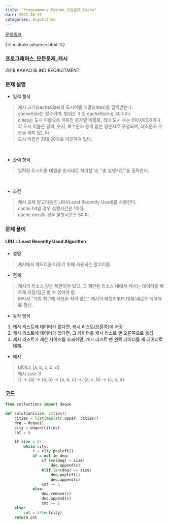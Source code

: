 ```yaml
---
title: “Programmers_Python_모든문제_Cache"
date: 2021-08-17
categories: Algorithms
---
```


[문제링크](https://programmers.co.kr/learn/courses/30/lessons/17680)

{% include adsense.html %}

### 프로그래머스_모든문제_캐시
2018 KAKAO BLIND RECRUITMENT

### 문제 설명

- 입력 형식<br>
> 캐시 크기(cacheSize)와 도시이름 배열(cities)을 입력받는다.<br>
> cacheSize는 정수이며, 범위는 0 ≦ cacheSize ≦ 30 이다.<br>
> cities는 도시 이름으로 이뤄진 문자열 배열로, 최대 도시 수는 100,000개이다.<br>
> 각 도시 이름은 공백, 숫자, 특수문자 등이 없는 영문자로 구성되며, 대소문자 구분을 하지 않는다. <br>
> 도시 이름은 최대 20자로 이루어져 있다.
<br>

- 출력 형식<br>
> 입력된 도시이름 배열을 순서대로 처리할 때, "총 실행시간"을 출력한다.
<br>

- 조건<br>
> 캐시 교체 알고리즘은 LRU(Least Recently Used)를 사용한다.<br>
> cache hit일 경우 실행시간은 1이다.<br>
> cache miss일 경우 실행시간은 5이다.<br>

### 문제 풀이

#### LRU = Least Recently Used Algorithm
- 설명
> 캐시에서 메모리를 다루기 위해 사용되는 알고리즘

- 전제
> 캐시의 리소스 양은 제한되어 있고, 그 제한된 리소스 내에서 캐시는 데이터를 빠르게 저장/접근 할 수 있어야 함.<br>
> 따라서 "가장 최근에 사용된 적이 없는" 캐시의 메모리부터 대체/새로운 데이터로 갱신.

- 동작 방식
1. 캐시 리스트에 데이터가 없다면, 캐시 리스트(오른쪽)에 저장
2. 캐시 리스트에 데이터가 있다면, 그 데이터를 캐시 리스트 맨 오른쪽으로 옮김
3. 캐시 리스트가 제한 사이즈를 초과하면, 캐시 리스트 맨 왼쪽 데이터를 새 데이터로 대체.

- 예시
> 데이터: [a, b, c, b, d]<br>
> 캐시 size: 3<br>
> {} -> {a} -> {a, b} -> {a, b, c} ->. {a, c, b} -> {c, b, d}

### 코드
```python
from collections import deque

def solution(size, cities):    
    cities = list(map(str.upper, cities))
    deq = deque()
    city = deque(cities)
    cnt = 0

    if size > 0:
        while city:
            c = city.popleft()
            if c not in deq:
                if len(deq) < size:
                    deq.append(c)
                elif len(deq) == size:
                    deq.popleft()
                    deq.append(c)
                cnt += 5
            else:
                deq.remove(c)
                deq.append(c)
                cnt += 1
    else:
        cnt = 5*len(city)
    return cnt
```
